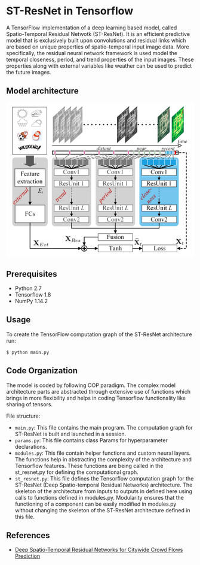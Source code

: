 # ST-ResNet in Tensorflow

A TensorFlow implementation of a deep learning based model, called Spatio-Temporal Residual Netwotk (ST-ResNet). It is an efficient predictive model that is exclusively built upon convolutions and residual links which are based on unique properties of spatio-temporal input image data. More specifically, the residual neural network framework is used model the temporal closeness, period, and trend properties
of the input images. These properties along with external variables like weather can be used to predict the future images.

## Model architecture

<p align="center"> 
<img src="assets/st-resnet.png">
</p>

## Prerequisites

* Python 2.7
* Tensorflow 1.8
* NumPy 1.14.2

## Usage

To create the TensorFlow computation graph of the ST-ResNet architecture run:

    $ python main.py

## Code Organization

The model is coded by following OOP paradigm. The complex model architecture parts are abstracted through extensive use of functions which brings in more flexibility and helps in coding Tensorflow functionality like sharing of tensors. 

File structure:
* `main.py`: This file contains the main program. The computation graph for ST-ResNet is built and launched in a session.
* `params.py`: This file contains class Params for hyperparameter declarations.
* `modules.py`: This file contain helper functions and custom neural layers. The functions help in abstracting the complexity of the architecture and Tensorflow features. These functions are being called in the st_resnet.py for defining the computational graph.
* `st_resnet.py`: This file defines the Tensorflow computation graph for the ST-ResNet (Deep Spatio-temporal Residual Networks) architecture. The skeleton of the architecture from inputs to outputs in defined here using calls to functions defined in modules.py. Modularity ensures that the functioning of a component can be easily modified in modules.py without changing the skeleton of the ST-ResNet architecture defined in this file.

## References

- [Deep Spatio-Temporal Residual Networks for Citywide Crowd Flows Prediction](https://arxiv.org/pdf/1610.00081.pdf)
